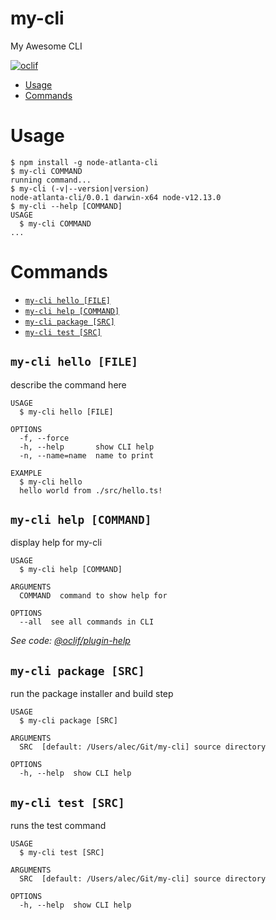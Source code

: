 my-cli
======

My Awesome CLI

[![oclif](https://img.shields.io/badge/cli-oclif-brightgreen.svg)](https://oclif.io)

<!-- toc -->
* [Usage](#usage)
* [Commands](#commands)
<!-- tocstop -->
# Usage
<!-- usage -->
```sh-session
$ npm install -g node-atlanta-cli
$ my-cli COMMAND
running command...
$ my-cli (-v|--version|version)
node-atlanta-cli/0.0.1 darwin-x64 node-v12.13.0
$ my-cli --help [COMMAND]
USAGE
  $ my-cli COMMAND
...
```
<!-- usagestop -->
# Commands
<!-- commands -->
* [`my-cli hello [FILE]`](#my-cli-hello-file)
* [`my-cli help [COMMAND]`](#my-cli-help-command)
* [`my-cli package [SRC]`](#my-cli-package-src)
* [`my-cli test [SRC]`](#my-cli-test-src)

## `my-cli hello [FILE]`

describe the command here

```
USAGE
  $ my-cli hello [FILE]

OPTIONS
  -f, --force
  -h, --help       show CLI help
  -n, --name=name  name to print

EXAMPLE
  $ my-cli hello
  hello world from ./src/hello.ts!
```

## `my-cli help [COMMAND]`

display help for my-cli

```
USAGE
  $ my-cli help [COMMAND]

ARGUMENTS
  COMMAND  command to show help for

OPTIONS
  --all  see all commands in CLI
```

_See code: [@oclif/plugin-help](https://github.com/oclif/plugin-help/blob/v2.2.3/src/commands/help.ts)_

## `my-cli package [SRC]`

run the package installer and build step

```
USAGE
  $ my-cli package [SRC]

ARGUMENTS
  SRC  [default: /Users/alec/Git/my-cli] source directory

OPTIONS
  -h, --help  show CLI help
```

## `my-cli test [SRC]`

runs the test command

```
USAGE
  $ my-cli test [SRC]

ARGUMENTS
  SRC  [default: /Users/alec/Git/my-cli] source directory

OPTIONS
  -h, --help  show CLI help
```
<!-- commandsstop -->
